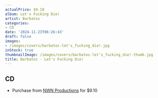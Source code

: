 ```yaml
---
actualPrice: $9.10
album: Let's Fucking Die!
artist: Barbatos
categories:
- CD
date: '2024-11-23T06:26:43'
draft: false
images:
- /images/covers/barbatos-let's_fucking_die!.jpg
inStock: true
thumbnailImage: /images/covers/barbatos-let's_fucking_die!-thumb.jpg
title: Barbatos - Let's Fucking Die!
---
```


## CD
* Purchase from [NWN Productions](http://shop.nwnprod.com/index.php?route=product/product&path=93&product_id=55564&sort=pd.name&order=ASC) for $9.10
